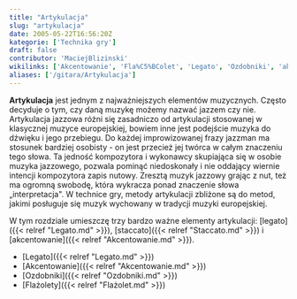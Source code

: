 ```yaml
---
title: "Artykulacja"
slug: "artykulacja"
date: 2005-05-22T16:56:20Z
kategorie: ['Technika gry']
draft: false
contributor: 'MaciejBlizinski'
wikilinks: ['Akcentowanie', 'Fla%C5%BColet', 'Legato', 'Ozdobniki', 'akcentowanie', 'legato', 'staccato']
aliases: ['/gitara/Artykulacja']
---
```

**Artykulacja** jest jednym z najważniejszych elementów muzycznych.
Często decyduje o tym, czy daną muzykę możemy nazwać jazzem czy nie.
Artykulacja jazzowa różni się zasadniczo od artykulacji stosowanej w
klasycznej muzyce europejskiej, bowiem inne jest podejście muzyka do
dźwięku i jego przebiegu. Do każdej improwizowanej frazy jazzman ma
stosunek bardziej osobisty - on jest przecież jej twórca w całym
znaczeniu tego słowa. Ta jedność kompozytora i wykonawcy skupiająca się
w osobie muzyka jazzowego, pozwala pominąć niedoskonały i nie oddający
wiernie intencji kompozytora zapis nutowy. Zresztą muzyk jazzowy grając
z nut, też ma ogromną swobodę, która wykracza ponad znaczenie słowa
„interpretacja". W technice gry, metody artykulacji zbliżone są do
metod, jakimi posługuje się muzyk wychowany w tradycji muzyki
europejskiej.

W tym rozdziale umieszczę trzy bardzo ważne elementy artykulacji:
[legato]({{< relref "Legato.md" >}}), [staccato]({{< relref "Staccato.md" >}}) i
[akcentowanie]({{< relref "Akcentowanie.md" >}}).

  - [Legato]({{< relref "Legato.md" >}})
  - [Akcentowanie]({{< relref "Akcentowanie.md" >}})
  - [Ozdobniki]({{< relref "Ozdobniki.md" >}})
  - [Flażolety]({{< relref "Flażolet.md" >}})

